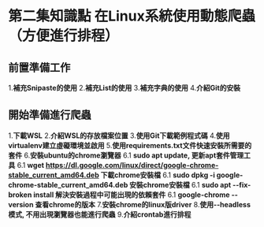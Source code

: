 # 第二集知識點 在Linux系統使用動態爬蟲（方便進行排程）

## 前置準備工作
1.**補充Snipaste的使用**
2.**補充List的使用**
3.**補充字典的使用**
4.**介紹Git的安裝**

## 開始準備進行爬蟲
1.**下載WSL**
2.**介紹WSL的存放檔案位置**
3.**使用Git下載範例程式碼**
4.**使用virtualenv建立虛礙環境並啟用**
5.**使用requirements.txt文件快速安裝所需要的套件**
6.**安裝ubuntu的chrome瀏覽器**
6.1 **sudo apt update, 更新apt套件管理工具**
6.1 **wget https://dl.google.com/linux/direct/google-chrome-stable_current_amd64.deb 下載chrome安裝檔**
6.1 **sudo dpkg -i google-chrome-stable_current_amd64.deb 安裝chrome安裝檔**
6.1 **sudo apt --fix-broken install 解決安裝過程中可能出現的依賴套件**
6.1 **google-chrome --version 查看chrome的版本**
7.**安裝chrome的linux版driver**
8.**使用--headless模式, 不用出現瀏覽器也能進行爬蟲**
9.**介紹crontab進行排程**

